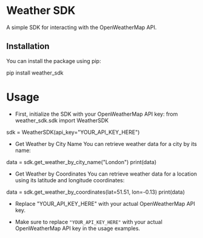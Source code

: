 # Weather SDK

A simple SDK for interacting with the OpenWeatherMap API.

## Installation

You can install the package using pip:

pip install weather_sdk


# Usage
* First, initialize the SDK with your OpenWeatherMap API key:
from weather_sdk.sdk import WeatherSDK

sdk = WeatherSDK(api_key="YOUR_API_KEY_HERE")

* Get Weather by City Name
You can retrieve weather data for a city by its name:

data = sdk.get_weather_by_city_name("London")
print(data)


* Get Weather by Coordinates
You can retrieve weather data for a location using its latitude and longitude coordinates:

data = sdk.get_weather_by_coordinates(lat=51.51, lon=-0.13)
print(data)

* Replace "YOUR_API_KEY_HERE" with your actual OpenWeatherMap API key.


* Make sure to replace `"YOUR_API_KEY_HERE"` with your actual OpenWeatherMap API key in the usage examples.